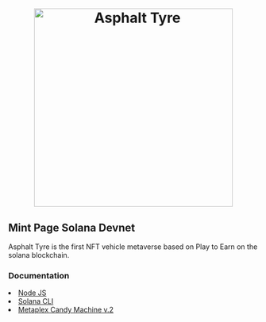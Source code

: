 <h1 align="center">
  <a href="https://dynamic-custard-28d20a.netlify.app">
    <img alt="Asphalt Tyre" src="public/logotipo.png" width="400 px" heigth="200 px">
  </a>
</h1>
<h2 text-align="center">Mint Page Solana Devnet</h2>

<P>
Asphalt Tyre is the first NFT vehicle metaverse based on Play to Earn on the solana blockchain.
</P>

<h3>Documentation</h3>
<li><a href="https://nodejs.org/es/">Node JS</a>
<li><a href="https://docs.solana.com/cli/install-solana-cli-tools">Solana CLI</a>
<li><a href="https://docs.metaplex.com/programs/candy-machine/">Metaplex Candy Machine v.2</a>



